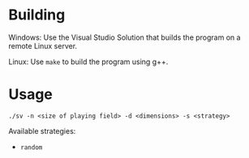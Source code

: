 # Building

Windows: Use the Visual Studio Solution that builds the program on a remote Linux server.

Linux: Use `make` to build the program using g++.

# Usage

`./sv -n <size of playing field> -d <dimensions> -s <strategy>`

Available strategies:
- `random`
